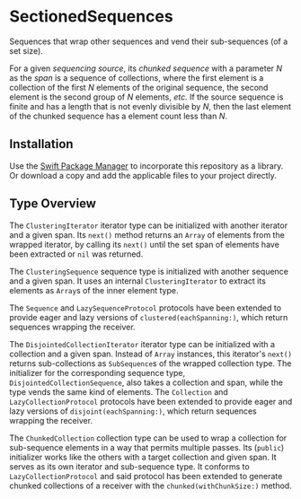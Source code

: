 # SectionedSequences

Sequences that wrap other sequences and vend their sub-sequences (of a set size).

For a given *sequencing source*, its *chunked sequence* with a parameter *N* as the *span* is a sequence of collections, where the first element is a collection of the first *N* elements of the original sequence, the second element is the second group of *N* elements, *etc.*  If the source sequence is finite and has a length that is not evenly divisible by *N*, then the last element of the chunked sequence has a element count less than *N*.

## Installation

Use the [Swift Package Manager](https://github.com/apple/swift-package-manager) to incorporate this repository as a library.  Or download a copy and add the applicable files to your project directly.

## Type Overview

The `ClusteringIterator` iterator type can be initialized with another iterator and a given span.  Its `next()` method returns an `Array` of elements from the wrapped iterator, by calling its `next()` until the set span of elements have been extracted or `nil` was returned.

The `ClusteringSequence` sequence type is initialized with another sequence and a given span.  It uses an internal `ClusteringIterator` to extract its elements as `Array`s of the inner element type.

The `Sequence` and `LazySequenceProtocol` protocols have been extended to provide eager and lazy versions of `clustered(eachSpanning:)`, which return sequences wrapping the receiver.

The `DisjointedCollectionIterator` iterator type can be initialized with a collection and a given span.  Instead of `Array` instances, this iterator's `next()` returns sub-collections as `SubSequence`s of the wrapped collection type.  The initializer for the corresponding sequence type, `DisjointedCollectionSequence`, also takes a collection and span, while the type vends the same kind of elements.  The `Collection` and `LazyCollectionProtocol` protocols have been extended to provide eager and lazy versions of `disjoint(eachSpanning:)`, which return sequences wrapping the receiver.

The `ChunkedCollection` collection type can be used to wrap a collection for sub-sequence elements in a way that permits multiple passes.  Its (`public`) initializer works like the others with a target collection and given span.  It serves as its own iterator and sub-sequence type.  It conforms to `LazyCollectionProtocol` and said protocol has been extended to generate chunked collections of a receiver with the `chunked(withChunkSize:)` method.
